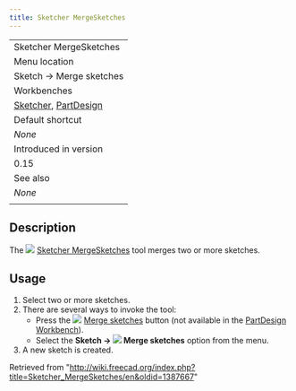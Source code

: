 ```yaml
---
title: Sketcher MergeSketches
---
```


|                                                                                                                  |
| ---------------------------------------------------------------------------------------------------------------- |
| Sketcher MergeSketches                                                                                           |
| Menu location                                                                                                    |
| Sketch → Merge sketches                                                                                          |
| Workbenches                                                                                                      |
| [Sketcher](/Sketcher_Workbench "Sketcher Workbench"), [PartDesign](/PartDesign_Workbench "PartDesign Workbench") |
| Default shortcut                                                                                                 |
| _None_                                                                                                           |
| Introduced in version                                                                                            |
| 0.15                                                                                                             |
| See also                                                                                                         |
| _None_                                                                                                           |
|                                                                                                                  |

## Description

The ![](/images/Sketcher_MergeSketches.svg) [Sketcher MergeSketches](/Sketcher_MergeSketches "Sketcher MergeSketches") tool merges two or more sketches.

## Usage

1. Select two or more sketches.
2. There are several ways to invoke the tool:
   - Press the ![](/images/Sketcher_MergeSketches.svg) [Merge sketches](/Sketcher_MergeSketches "Sketcher MergeSketches") button (not available in the [PartDesign Workbench](/PartDesign_Workbench "PartDesign Workbench")).
   - Select the **Sketch → ![](/images/Sketcher_MergeSketches.svg) Merge sketches** option from the menu.
3. A new sketch is created.

Retrieved from "<http://wiki.freecad.org/index.php?title=Sketcher_MergeSketches/en&oldid=1387667>"
